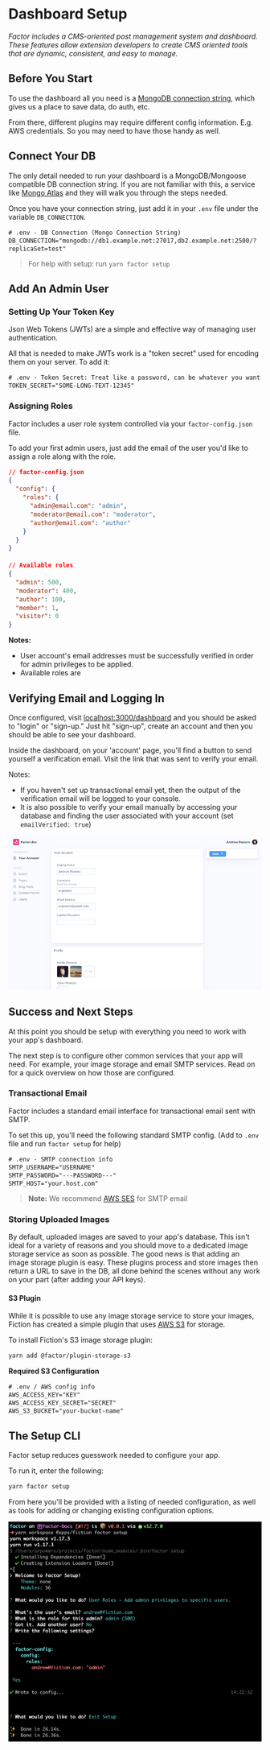 # Dashboard Setup

_Factor includes a CMS-oriented post management system and dashboard. These features allow extension developers to create CMS oriented tools that are dynamic, consistent, and easy to manage._

## Before You Start

To use the dashboard all you need is a [MongoDB connection string](https://docs.mongodb.com/manual/reference/connection-string/), which gives us a place to save data, do auth, etc.

From there, different plugins may require different config information. E.g. AWS credentials. So you may need to have those handy as well.

## Connect Your DB

The only detail needed to run your dashboard is a MongoDB/Mongoose compatible DB connection string. If you are not familiar with this, a service like [Mongo Atlas](https://www.mongodb.com/cloud/atlas) and they will walk you through the steps needed.

Once you have your connection string, just add it in your `.env` file under the variable `DB_CONNECTION`.

```git
# .env - DB Connection (Mongo Connection String)
DB_CONNECTION="mongodb://db1.example.net:27017,db2.example.net:2500/?replicaSet=test"
```

> For help with setup: run `yarn factor setup`

## Add An Admin User

### Setting Up Your Token Key

Json Web Tokens (JWTs) are a simple and effective way of managing user authentication.

All that is needed to make JWTs work is a "token secret" used for encoding them on your server. To add it:

```git
# .env - Token Secret: Treat like a password, can be whatever you want
TOKEN_SECRET="SOME-LONG-TEXT-12345"
```

### Assigning Roles

Factor includes a user role system controlled via your `factor-config.json` file.

To add your first admin users, just add the email of the user you'd like to assign a role along with the role.

```json
// factor-config.json
{
  "config": {
    "roles": {
      "admin@email.com": "admin",
      "moderator@email.com": "moderator",
      "author@email.com": "author"
    }
  }
}

// Available roles
{
  "admin": 500,
  "moderator": 400,
  "author": 100,
  "member": 1,
  "visitor": 0
}

```

**Notes:**

- User account's email addresses must be successfully verified in order for admin privileges to be applied.
- Available roles are

## Verifying Email and Logging In

Once configured, visit [localhost:3000/dashboard](http://localhost:3000/dashboard) and you should be asked to "login" or "sign-up." Just hit "sign-up", create an account and then you should be able to see your dashboard.

Inside the dashboard, on your 'account' page, you'll find a button to send yourself a verification email. Visit the link that was sent to verify your email.

Notes:

- If you haven't set up transactional email yet, then the output of the verification email will be logged to your console.
- It is also possible to verify your email manually by accessing your database and finding the user associated with your account (set `emailVerified: true`)

![Factor Dashboard](./dashboard.png)

## Success and Next Steps

At this point you should be setup with everything you need to work with your app's dashboard.

The next step is to configure other common services that your app will need. For example, your image storage and email SMTP services. Read on for a quick overview on how those are configured.

### Transactional Email

Factor includes a standard email interface for transactional email sent with SMTP.

To set this up, you'll need the following standard SMTP config. (Add to `.env` file and run `factor setup` for help)

```git
# .env - SMTP connection info
SMTP_USERNAME="USERNAME"
SMTP_PASSWORD="---PASSWORD---"
SMTP_HOST="your.host.com"

```

> **Note:** We recommend [AWS SES](https://aws.amazon.com/ses/) for SMTP email

### Storing Uploaded Images

By default, uploaded images are saved to your app's database. This isn't ideal for a variety of reasons and you should move to a dedicated image storage service as soon as possible. The good news is that adding an image storage plugin is easy. These plugins process and store images then return a URL to save in the DB, all done behind the scenes without any work on your part (after adding your API keys).

#### S3 Plugin

While it is possible to use any image storage service to store your images, Fiction has created a simple plugin that uses [AWS S3](https://aws.amazon.com/s3/) for storage.

To install Fiction's S3 image storage plugin:

```bash
yarn add @factor/plugin-storage-s3
```

**Required S3 Configuration**

```git
# .env / AWS config info
AWS_ACCESS_KEY="KEY"
AWS_ACCESS_KEY_SECRET="SECRET"
AWS_S3_BUCKET="your-bucket-name"
```

## The Setup CLI

Factor setup reduces guesswork needed to configure your app.

To run it, enter the following:

```bash
yarn factor setup
```

From here you'll be provided with a listing of needed configuration, as well as tools for adding or changing existing configuration options.

![Factor Setup](./factor-setup.png)
